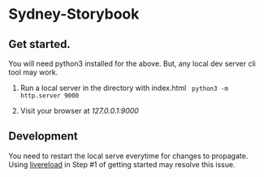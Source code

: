 # Sydney-Storybook

## Get started.
You will need python3 installed for the above. But, any local dev server cli tool may work.

1. Run a local server in the directory with index.html
	``` python3 -m http.server 9000```

2. Visit your browser at *127.0.0.1:9000*

## Development
You need to restart the local serve everytime for changes to propagate. Using [livereload](https://www.npmjs.com/package/livereload) in Step #1 of getting started may resolve this issue.
